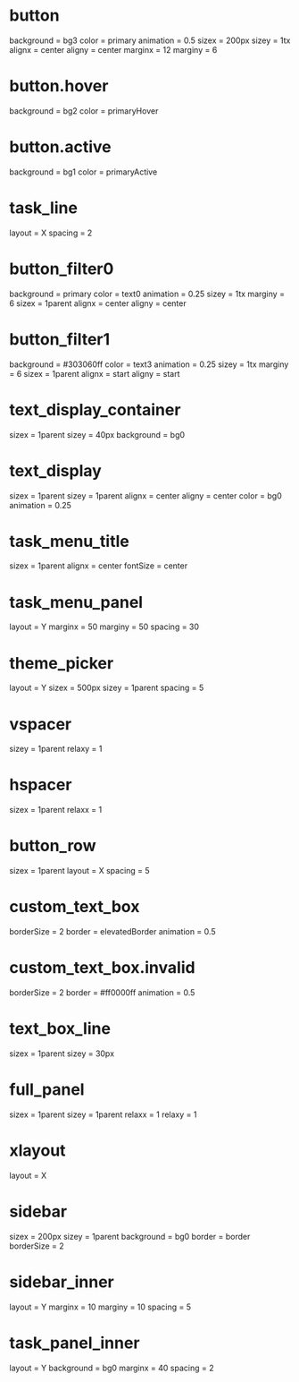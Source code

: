 # button
background = bg3
color = primary
animation = 0.5
sizex = 200px
sizey = 1tx
alignx = center
aligny = center
marginx = 12
marginy = 6

# button.hover
background = bg2
color = primaryHover

# button.active
background = bg1
color = primaryActive

# task_line
layout = X
spacing = 2

# button_filter0
background = primary
color = text0
animation = 0.25
sizey = 1tx
marginy = 6
sizex = 1parent
alignx = center
aligny = center

# button_filter1
background = #303060ff
color = text3
animation = 0.25
sizey = 1tx
marginy = 6
sizex = 1parent
alignx = start
aligny = start

# text_display_container
sizex = 1parent
sizey = 40px
background = bg0

# text_display
sizex = 1parent
sizey = 1parent
alignx = center
aligny = center
color = bg0
animation = 0.25

# task_menu_title
sizex = 1parent
alignx = center
fontSize = center

# task_menu_panel
layout = Y
marginx = 50
marginy = 50
spacing = 30

# theme_picker
layout = Y
sizex = 500px
sizey = 1parent
spacing = 5

# vspacer
sizey = 1parent
relaxy = 1

# hspacer
sizex = 1parent
relaxx = 1

# button_row
sizex = 1parent
layout = X
spacing = 5

# custom_text_box
borderSize = 2
border = elevatedBorder
animation = 0.5

# custom_text_box.invalid
borderSize = 2
border = #ff0000ff
animation = 0.5

# text_box_line
sizex = 1parent
sizey = 30px

# full_panel
sizex = 1parent
sizey = 1parent
relaxx = 1
relaxy = 1

# xlayout
layout = X

# sidebar
sizex = 200px
sizey = 1parent
background = bg0
border = border
borderSize = 2

# sidebar_inner
layout = Y
marginx = 10
marginy = 10
spacing = 5

# task_panel_inner
layout = Y
background = bg0
marginx = 40
spacing = 2